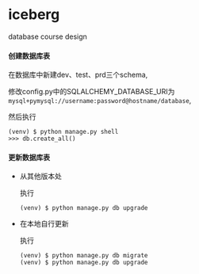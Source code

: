 # iceberg
database course design

#### 创建数据库表

在数据库中新建dev、test、prd三个schema,

修改config.py中的SQLALCHEMY_DATABASE_URI为`mysql+pymysql://username:password@hostname/database`,

然后执行

```
(venv) $ python manage.py shell
>>> db.create_all()
```

#### 更新数据库表

+ 从其他版本处

  执行

  ```
  (venv) $ python manage.py db upgrade
  ```

+ 在本地自行更新

  执行

  ```
  (venv) $ python manage.py db migrate
  (venv) $ python manage.py db upgrade
  ```
